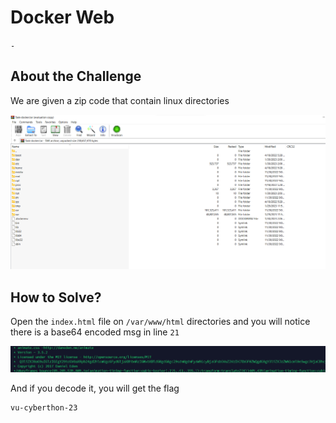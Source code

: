 # Docker Web
`-`

## About the Challenge
We are given a zip code that contain linux directories

![preview](images/preview.png)

## How to Solve?
Open the `index.html` file on `/var/www/html` directories and you will notice there is a base64 encoded msg in line `21`

![base64](images/base64.png)

And if you decode it, you will get the flag

```
vu-cyberthon-23
```